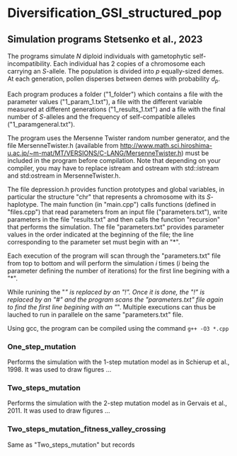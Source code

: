 # Diversification_GSI_structured_pop

## Simulation programs Stetsenko et al., 2023

The programs simulate *N* diploid individuals with gametophytic self-incompatibility. Each individual has 2 copies of a chromosome each carrying an *S*-allele. The population is divided into *p* equally-sized demes. At each generation, pollen disperses between demes with probability *d<sub>p</sub>*.

Each program produces a folder ("1_folder") which contains a file with the parameter values ("1_param_1.txt"), a file with the different variable measured at different generations ("1_results_1.txt") and a file with the final number of *S*-alleles and the frequency of self-compatible alleles ("1_paramgeneral.txt").

The program uses the Mersenne Twister random number generator, and the file MersenneTwister.h (available from http://www.math.sci.hiroshima-u.ac.jp/~m-mat/MT/VERSIONS/C-LANG/MersenneTwister.h) must be included in the program before compilation. Note that depending on your compiler, you may have to replace istream and ostream with std::istream and std:ostream in MersenneTwister.h.

The file depression.h provides function prototypes and global variables, in particular the structure "chr" that represents a chromosome with its *S*-haplotype. 
The main function (in "main.cpp") calls functions (defined in "files.cpp") that read parameters from an input file ("parameters.txt"), write parameters in the file "results.txt" and then calls the function "recursion" that performs the simulation. 
The file "parameters.txt" provides parameter values in the order indicated at the beginning of the file; the line corresponding to the parameter set must begin with an "*".

Each execution of the program will scan through the "parameters.txt" file from top to bottom and will perform the simulation *i* times (*i* being the parameter defining the number of iterations) for the first line begining with a "*".

While runining the "*" is replaced by an "!". Once it is done, the "!" is replaced by an "#" and the program scans the "parameters.txt" file again to find the first line begining with an "*". Multiple executions can thus be lauched to run in parallele on the same "parameters.txt" file. 

Using gcc, the program can be compiled using the command
`g++ -O3 *.cpp`


### One_step_mutation

Performs the simulation with the 1-step mutation model as in Schierup et al., 1998. It was used to draw figures ...

### Two_steps_mutation

Performs the simulation with the 2-step mutation model as in Gervais et al., 2011. It was used to draw figures ...

### Two_steps_mutation_fitness_valley_crossing

Same as "Two_steps_mutation" but records 

